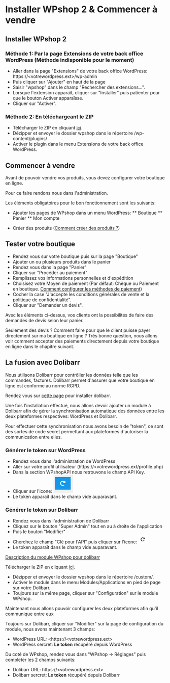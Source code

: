 # Installer WPshop 2 & Commencer à vendre

## Installer WPshop 2

### Méthode 1: Par la page Extensions de votre back office WordPress (Méthode indisponible pour le moment)

* Aller dans la page "Extensions" de votre back office WordPress: https://<votrewordpress.ext>/wp-admin
* Puis cliquer sur "Ajouter" en haut de la page
* Saisir "wpshop" dans le champ "Rechercher des extensions...".
* Lorsque l'extension apparaît, cliquer sur "Installer" puis patienter pour que le bouton Activer apparaîsse.
* Cliquer sur "Activer".

### Méthode 2: En téléchargeant le ZIP

* Télécharger le ZIP en cliquant [ici](https://github.com/Eoxia/wpshop/archive/2.0.0.zip).
* Dézipper et envoyer le dossier wpshop dans le répertoire /wp-content/plugins/
* Activer le plugin dans le menu Extensions de votre back office WordPress.

## Commencer à vendre

Avant de pouvoir vendre vos produits, vous devez configurer votre boutique en ligne.

Pour ce faire rendons nous dans l'administration.

Les éléments obligatoires pour le bon fonctionnement sont les suivants:

* Ajouter les pages de WPshop dans un menu WordPress:
** Boutique
** Panier
** Mon compte

* Créer des produits ([Comment créer des produits ?](https://github.com/Eoxia/wpshop-docs/blob/master/pages/product.md))

## Tester votre boutique

* Rendez vous sur votre boutique puis sur la page "Boutique"
* Ajouter un ou plusieurs produits dans le panier
* Rendez vous dans la page "Panier"
* Cliquer sur "Procéder au paiement"
* Remplissez vos informations personnelles et d'expédition
* Choisisez votre Moyen de paiement (Par défaut: Chèque ou Paiement en boutique. [Comment configurer les méthodes de paiement](https://github.com/Eoxia/wpshop-docs/blob/master/pages/configure.md))
* Cocher la case "J'accepte les conditions générales de vente et la politique de confidentialité".
* Cliquer sur "Demander un devis".

Avec les éléments ci-dessus, vos clients ont la possibilités de faire des demandes de devis selon leur panier.

Seulement des devis ? Comment faire pour que le client puisse payer directement sur ma boutique en ligne ? 
Très bonne question, nous allons voir comment accepter des paiements directement depuis votre boutique en ligne dans le chapitre suivant.

## La fusion avec Dolibarr

Nous utilisons Dolibarr pour contrôller les données telle que les commandes, factures.
Dolibarr permet d'assurer que votre boutique en ligne est conforme au norme RGPD.

Rendez vous sur [cette page](https://www.dolibarr.fr/) pour installer dolibarr.

Une fois l'installation effectué, nous allons devoir ajouter un module à Dolibarr afin de gérer la synchronisation automatique des données entre les deux plateformes respectives: WordPress et Dolibarr.

Pour effectuer cette synchronisation nous avons besoin de "token", ce sont des sortes de code secret permettant aux plateformes d'autoriser la communication entre elles.

### Générer le token sur WordPress

* Rendez vous dans l'administration de WordPress
* Aller sur votre profil utilisateur (https://<votrewordpress.ext/profile.php)
* Dans la section WPshopAPI nous retrouvons le champ API Key.
* Cliquer sur l'icone: ![](https://github.com/Eoxia/wpshop-docs/blob/master/images/generate-api-key.png)
* Le token apparaît dans le champ vide auparavant.

### Générer le token sur Dolibarr

* Rendez vous dans l'administration de Dolibarr
* Cliquez sur le bouton "Super Admin" tout en au à droite de l'application
* Puis le bouton "Modifier"
* Cherchez le champ "Clé pour l'API" puis cliquer sur l'icone: ![](https://github.com/Eoxia/wpshop-docs/blob/master/images/generate-api-key-doli.png)
* Le token apparaît dans le champ vide auparavant.

[Description du module WPshop pour dolibarr](https://github.com/Eoxia/wpshop-docs/blob/master/pages/dolibarr/module-wpshop.md)

Télécharger le ZIP en cliquant [ici](https://github.com/Eoxia/doli-wpshop/archive/master.zip).
* Dézipper et envoyer le dossier wpshop dans le répertoire /custom/.	
* Activer le module dans le menu Modules/Applications en pied de page sur votre Dolibarr.	
* Toujours sur la même page, cliquer sur "Configuration" sur le module WPshop.

Maintenant nous allons pouvoir configurer les deux plateformes afin qu'il communique entre eux

Toujours sur Dolibarr, cliquer sur "Modifier" sur la page de configuration du module, nous avons maintenant 3 champs:

* WordPress URL: <https://<votrewordpress.ext>
* WordPress sercret: **Le token** récupéré depuis WordPress

Du coté de WPshop, rendez vous dans "WPshop -> Réglages" puis completer les 2 champs suivants:

* Dolibarr URL: https://<votrewordpress.ext>
* Dolibarr sercret: **Le token** récupéré depuis Dolibarr






